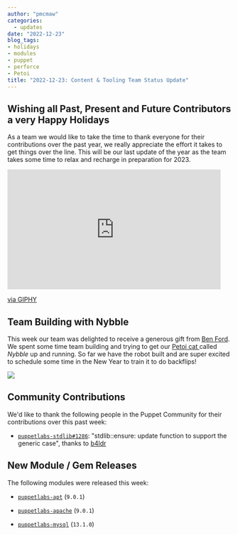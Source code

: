 ```yaml
---
author: "pmcmaw"
categories:
  - updates
date: "2022-12-23"
blog_tags:
- holidays
- modules
- puppet
- perforce
- Petoi
title: "2022-12-23: Content & Tooling Team Status Update"
---
```

## Wishing all Past, Present and Future Contributors a very Happy Holidays

As a team we would like to take the time to thank everyone for their contributions over the past year, we really appreciate the effort it takes to get things over the line. This will be our last update of the year as the team takes some time to relax and recharge in preparation for 2023.

<iframe src="https://giphy.com/embed/5tkB6yiPZkHaZ7t44F" width="480" height="270" frameBorder="0" class="giphy-embed" allowFullScreen></iframe><p><a href="https://giphy.com/gifs/bilbareed-holiday-season-happy-holidays-5tkB6yiPZkHaZ7t44F">via GIPHY</a></p>

## Team Building with Nybble

This week our team was delighted to receive a generous gift from [Ben Ford](https://github.com/binford2k). We spent some time team building and trying to get our [Petoi cat ](https://www.petoi.com/) called *Nybble* up and running. So far we have the robot built and are super excited to schedule some time in the New Year to train it to do backflips!

![](/content-and-tooling-team/images/petoi.jpeg)

## Community Contributions

We'd like to thank the following people in the Puppet Community for their contributions over this past week:

- [`puppetlabs-stdlib#1286`][puppetlabs-stdlib-pr-1286]: "stdlib::ensure: update function to support the generic case", thanks to [b4ldr][b4ldr]

## New Module / Gem Releases

The following modules were released this week:

- [`puppetlabs-apt`][puppetlabs-apt] (`9.0.1`)
- [`puppetlabs-apache`][puppetlabs-apache] (`9.0.1`)
- [`puppetlabs-mysql`][puppetlabs-mysql] (`13.1.0`)

  [puppetlabs-apt]: https://github.com/puppetlabs/puppetlabs-apt
  [puppetlabs-apache]: https://github.com/puppetlabs/puppetlabs-apache
  [puppetlabs-mysql]: http://github.com/puppetlabs/puppetlabs-mysql
  [puppetlabs-stdlib-pr-1286]: https://github.com/puppetlabs/puppetlabs-stdlib/pull/1286
  [b4ldr]: https://github.com/b4ldr
